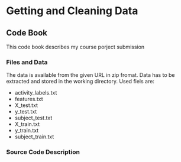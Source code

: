 # Getting and Cleaning Data
## Code Book
This code book describes my course porject submission
### Files and Data
The data is available from the given URL in zip fromat. Data has to be extracted and stored in the working directory.
Used fiels are:
- activity_labels.txt
- features.txt
- X_test.txt
- y_test.txt
- subject_test.txt
- X_train.txt
- y_train.txt
- subject_train.txt

### Source Code Description
